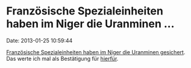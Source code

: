 Französische Spezialeinheiten haben im Niger die Uranminen \...
===============================================================

Date: 2013-01-25 10:59:44

[Französische Spezialeinheiten haben im Niger die Uranminen
gesichert](http://www.heise.de/tp/artikel/38/38437/1.html). Das werte
ich mal als Bestätigung für [hierfür](/?ts=ae06ee8b).
